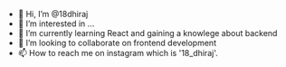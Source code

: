 - 👋 Hi, I’m @18dhiraj
- 👀 I’m interested in ...
- 🌱 I’m currently learning React and gaining a knowlege about backend
- 💞️ I’m looking to collaborate on frontend development
- 📫 How to reach me on instagram which is '18_dhiraj'.
